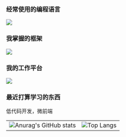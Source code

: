 <h3>
  经常使用的编程语言
</h3>

<p>
  <img src="https://skillicons.dev/icons?&theme=dark&i=html,css,sass,js,ts,jquery,svg"/>
</p>

<h3>
  我掌握的框架
</h3>

<p>
  <img src="https://skillicons.dev/icons?&theme=dark&i=vue"/>
</p>

<h3>
  我的工作平台
</h3>

<p>
  <img src="https://skillicons.dev/icons?&theme=dark&i=github"/>
</p>


<h3>
  最近打算学习的东西
</h3>

<p>
  低代码开发，微前端
</p>

<table>
  <tr>
    <td>
      <img src="https://github-readme-stats.vercel.app/api?username=zhenyingjs&hide_title=true&icon_color=0092E8&show_icons=true&locale=cn&include_all_commits=true&hide=issues&hide_border=true" alt="Anurag's GitHub stats"/>
    </td>
    <td>
      <img src="https://github-readme-stats.vercel.app/api/top-langs/?username=zhenyingjs&layout=compact&title_color=0092E8&locale=cn&hide_border=true&card_width=467&hide_title=true" alt="Top Langs"/>
    </td>
  </tr>
</table>
